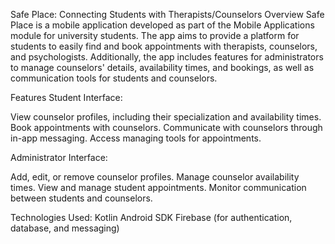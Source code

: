 Safe Place: Connecting Students with Therapists/Counselors
Overview
Safe Place is a mobile application developed as part of the Mobile Applications module for university students. The app aims to provide a platform for students to easily find and book appointments with therapists, counselors, and psychologists. Additionally, the app includes features for administrators to manage counselors' details, availability times, and bookings, as well as communication tools for students and counselors.

Features
Student Interface:

View counselor profiles, including their specialization and availability times.
Book appointments with counselors.
Communicate with counselors through in-app messaging.
Access managing tools for appointments.


Administrator Interface:

Add, edit, or remove counselor profiles.
Manage counselor availability times.
View and manage student appointments.
Monitor communication between students and counselors.

Technologies Used:
Kotlin
Android SDK
Firebase (for authentication, database, and messaging)
